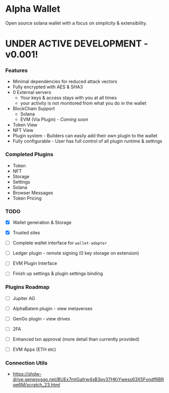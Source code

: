 # Alpha Wallet

Open source solana wallet with a focus on simplicity & extensibility.

# UNDER ACTIVE DEVELOPMENT - v0.001!

### Features
* Minimal dependencies for reduced attack vectors
* Fully encrypted with AES & SHA3
* 0 External servers
  * Your keys & access stays with you at all times
  * your activity is not monitored from what you do in the wallet
* BlockChain Support
  * Solana
  * EVM (Via Plugin) - _Coming soon_
* Token View
* NFT View
* Plugin system - Builders can easily add their own plugin to the wallet
* Fully configurable - User has full control of all plugin runtime & settings

### Completed Plugins
* Token
* NFT
* Storage
* Settings
* Solana
* Browser Messages
* Token Pricing

### TODO
* [X] Wallet generation & Storage
* [X] Trusted sites
* [ ] Complete wallet interface for `wallet-adapter`
* [ ] Ledger plugin - remote signing (0 key storage on extension)
* [ ] EVM Plugin Interface
* [ ] Finish up settings & plugin settings binding


### Plugins Roadmap
* [ ] Jupiter AG
* [ ] AlphaBatem plugin - view metaverses
* [ ] GenGo plugin - view drives
* [ ] 2FA
* [ ] Enhanced txn approval (more detail than currently provided)
* [ ] EVM Apps (ETH etc)


### Connection Utils
- https://shdw-drive.genesysgo.net/BUEx7mtGafrw4xB3py37HKiYwess63X5FvndfRBRqe6M/scratch_23.html
